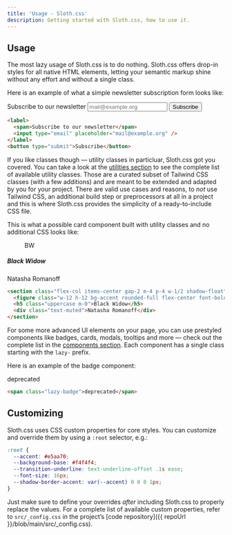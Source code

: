 ```yaml
---
title: 'Usage - Sloth.css'
description: Getting started with Sloth.css, how to use it.
---
```


## Usage

The most lazy usage of Sloth.css is to do nothing. Sloth.css offers drop-in styles for all native HTML elements, letting your semantic markup shine without any effort and without a single class.

Here is an example of what a simple newsletter subscription form looks like:

<div class="demo">
  <label>
    <span>Subscribe to our newsletter</span>
    <input type="email" placeholder="mail@example.org" />
  </label>
  <button type="submit">Subscribe</button>
</div>

```html
<label>
  <span>Subscribe to our newsletter</span>
  <input type="email" placeholder="mail@example.org" />
</label>
<button type="submit">Subscribe</button>
```

If you like classes though &mdash; utility classes in particluar, Sloth.css got you covered. You can take a look at the [utilities section](/utilities/border) to see the complete list of available utility classes. Those are a curated subset of Tailwind CSS classes (with a few additions) and are meant to be extended and adapted by you for your project. There are valid use cases and reasons, to _not_ use Tailwind CSS, an additional build step or preprocessors at all in a project and this is where Sloth.css provides the simplicity of a ready-to-include CSS file.

This is what a possible card component built with utility classes and no additional CSS looks like:

<div class="demo flex-center">
  <section class="flex-col items-center gap-2 m-4 p-4 w-1/2 shadow-float">
    <figure class="w-12 h-12 bg-accent rounded-full flex-center font-bold m-2">BW</figure>
    <h5 class="uppercase m-0">Black Widow</h5>
    <div class="text-muted">Natasha Romanoff</div>
  </section>
</div>

```html
<section class="flex-col items-center gap-2 m-4 p-4 w-1/2 shadow-float">
  <figure class="w-12 h-12 bg-accent rounded-full flex-center font-bold m-2">BW</figure>
  <h5 class="uppercase m-0">Black Widow</h5>
  <div class="text-muted">Natasha Romanoff</div>
</section>
```

For some more advanced UI elements on your page, you can use prestyled components like badges, cards, modals, tooltips and more &mdash; check out the complete list in the [components section](/components/badge). Each component has a single class starting with the `lazy-` prefix.

Here is an example of the badge component:

<div class="demo">
  <span class="lazy-badge">deprecated</span>
</div>

```html
<span class="lazy-badge">deprecated</span>
```

## Customizing

Sloth.css uses CSS custom properties for core styles. You can customize and override them by using a `:root` selector, e.g.:

```css
:root {
  --accent: #e5aa70;
  --background-base: #f4f4f4;
  --transition-underline: text-underline-offset .1s ease;
  --font-size: 16px;
  --shadow-border-accent: var(--accent) 0 0 0 1px;
}
```

Just make sure to define your overrides _after_ including Sloth.css to properly replace the values. For a complete list of available custom properties, refer to `src/_config.css` in the project’s [code repository]({{ repoUrl }}/blob/main/src/_config.css).
